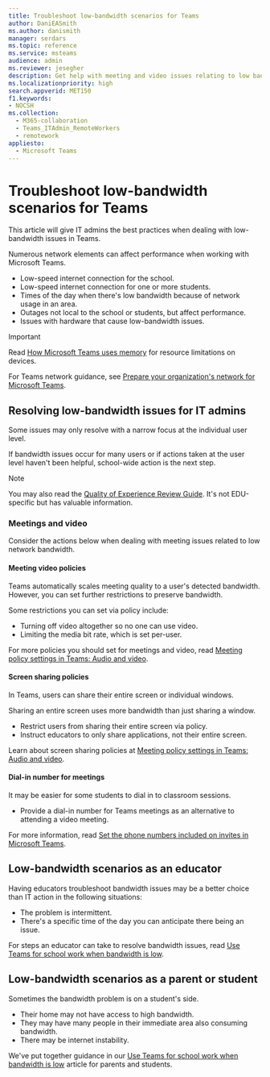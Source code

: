 ```yaml
---
title: Troubleshoot low-bandwidth scenarios for Teams
author: DaniEASmith
ms.author: danismith
manager: serdars
ms.topic: reference
ms.service: msteams
audience: admin
ms.reviewer: jesegher
description: Get help with meeting and video issues relating to low bandwidth problems in Teams. Whether you're a parent, an educator, or an IT Admin, you have options to improve the experience with Teams.
ms.localizationpriority: high
search.appverid: MET150
f1.keywords:
- NOCSH
ms.collection: 
  - M365-collaboration
  - Teams_ITAdmin_RemoteWorkers
  - remotework
appliesto: 
  - Microsoft Teams
---
```


# Troubleshoot low-bandwidth scenarios for Teams

This article will give IT admins the best practices when dealing with low-bandwidth issues in Teams.

Numerous network elements can affect performance when working with Microsoft Teams.

- Low-speed internet connection for the school.
- Low-speed internet connection for one or more students.
- Times of the day when there's low bandwidth because of network usage in an area.
- Outages not local to the school or students, but affect performance.
- Issues with hardware that cause low-bandwidth issues.

> [!IMPORTANT]
> Read [How Microsoft Teams uses memory](teams-memory-usage-perf.md) for resource limitations on devices.
>
>For Teams network guidance, see [Prepare your organization's network for Microsoft Teams](prepare-network.md).

## Resolving low-bandwidth issues for IT admins

Some issues may only resolve with a narrow focus at the individual user level.

If bandwidth issues occur for many users or if actions taken at the user level haven't been helpful, school-wide action is the next step.

> [!NOTE]
> You may also read the [Quality of Experience Review Guide](quality-of-experience-review-guide.md). It's not EDU-specific but has valuable information.

### Meetings and video

Consider the actions below when dealing with meeting issues related to low network bandwidth.

#### Meeting video policies

Teams automatically scales meeting quality to a user's detected bandwidth. However, you can set further restrictions to preserve bandwidth.

Some restrictions you can set via policy include:

- Turning off video altogether so no one can use video.
- Limiting the media bit rate, which is set per-user.

For more policies you should set for meetings and video, read [Meeting policy settings in Teams: Audio and video](meeting-policies-audio-and-video.md).

#### Screen sharing policies

In Teams, users can share their entire screen or individual windows.

Sharing an entire screen uses more bandwidth than just sharing a window.

- Restrict users from sharing their entire screen via policy.
- Instruct educators to only share applications, not their entire screen.

Learn about screen sharing policies at [Meeting policy settings in Teams: Audio and video](meeting-policies-audio-and-video.md).

#### Dial-in number for meetings

It may be easier for some students to dial in to classroom sessions.

- Provide a dial-in number for Teams meetings as an alternative to attending a video meeting.

For more information, read [Set the phone numbers included on invites in Microsoft Teams](set-the-phone-numbers-included-on-invites-in-teams.md).

## Low-bandwidth scenarios as an educator

Having educators troubleshoot bandwidth issues may be a better choice than IT action in the following situations:

- The problem is intermittent.
- There's a specific time of the day you can anticipate there being an issue.

For steps an educator can take to resolve bandwidth issues, read [Use Teams for school work when bandwidth is low](https://support.office.com/article/use-teams-for-schoolwork-when-bandwidth-is-low-5c5675f7-1b55-471a-9daa-ec1e6df38262).

## Low-bandwidth scenarios as a parent or student

Sometimes the bandwidth problem is on a student's side.

- Their home may not have access to high bandwidth.
- They may have many people in their immediate area also consuming bandwidth.
- There may be internet instability.

We've put together guidance in our [Use Teams for school work when bandwidth is low](https://support.office.com/article/use-teams-for-schoolwork-when-bandwidth-is-low-5c5675f7-1b55-471a-9daa-ec1e6df38262) article for parents and students.
